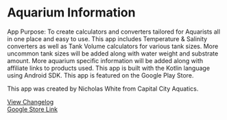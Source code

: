 # Aquarium Information

App Purpose:
To create calculators and converters tailored for Aquarists all in one place and easy to use.
This app includes Temperature & Salinity converters as well as Tank Volume calculators for various tank sizes.
More uncommon tank sizes will be added along with water weight and substrate amount.
More aquarium specific information will be added along with affiliate links to products used.
This app is built with the Kotlin language using Android SDK.
This app is featured on the Google Play Store.

This app was created by Nicholas White from Capital City Aquatics.

[View Changelog](https://github.com/TheRealFalseReality/AquariumInformation/blob/793339b1c9f9a5d1d63d748df513aa6db0fca4cc/app/src/main/assets/Changelog.md)  
[Google Store Link](https://play.google.com/store/apps/details?id=cca.capitalcityaquatics.aquariuminfo&hl=en_US&pli=1)  
